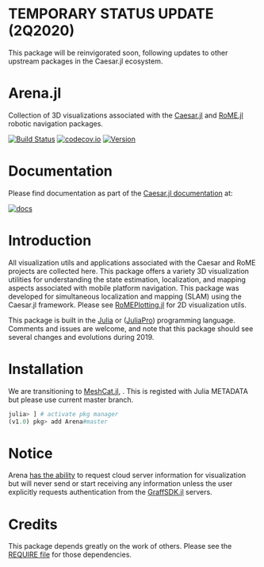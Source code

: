 # TEMPORARY STATUS UPDATE (2Q2020)

This package will be reinvigorated soon, following updates to other upstream packages in the Caesar.jl ecosystem.

# Arena.jl

Collection of 3D visualizations associated with the [Caesar.jl](http://www.github.com/JuliaRobotics/Caesar.jl.git) and [RoME.jl](http://www.github.com/JuliaRobotics/RoME.jl.git) robotic navigation packages.

[![Build Status](https://travis-ci.org/JuliaRobotics/Arena.jl.svg?branch=master)](https://travis-ci.org/JuliaRobotics/Arena.jl)
[![codecov.io](https://codecov.io/github/JuliaRobotics/Arena.jl/coverage.svg?branch=master)](https://codecov.io/github/JuliaRobotics/Arena.jl?branch=master)
[![Version](https://img.shields.io/badge/version-v0.1.0-orange.svg)](https://github.com/JuliaRobotics/Arena.jl/releases)

<!-- [![Arena](http://pkg.julialang.org/badges/Arena_0.7.svg)](http://pkg.julialang.org/?pkg=Arena&ver=0.7)
[![Arena](http://pkg.julialang.org/badges/Arena_1.0.svg)](http://pkg.julialang.org/?pkg=Arena&ver=1.0)
-->

# Documentation

Please find documentation as part of the [Caesar.jl documentation](http://www.juliarobotics.org/Caesar.jl/latest/concepts/arena_visualizations/) at:

[![docs](https://img.shields.io/badge/docs-latest-blue.svg)](http://www.juliarobotics.org/Caesar.jl/latest/concepts/arena_visualizations/)

# Introduction

All visualization utils and applications associated with the Caesar and RoME projects are collected here.  This package offers a variety 3D visualization utilities for understanding the state estimation, localization, and mapping aspects associated with mobile platform navigation.  This package was developed for simultaneous localization and mapping (SLAM) using the Caesar.jl framework.  Please see [RoMEPlotting.jl](http://www.github.com/JuliaRobotics/RoMEPlotting.jl) for 2D visualization utils.  

This package is built in the [Julia](http://www.julialang.org) or ([JuliaPro](http://www.juliacomputing.com)) programming language.  Comments and issues are welcome, and note that this package should see several changes and evolutions during 2019.

# Installation

We are transitioning to [MeshCat.jl](http://www.github.com/rdeits/MeshCat.jl), .
This is registed with Julia METADATA but please use current master branch.
```julia
julia> ] # activate pkg manager
(v1.0) pkg> add Arena#master
```

# Notice

Arena [has the ability](https://github.com/JuliaRobotics/Arena.jl/blob/99a2ce22b25befaba294a9b9828ec8650520db64/src/Amphitheatre/Amphitheatre.jl#L10) to request cloud server information for visualization but will never send or start receiving any information unless the user explicitly requests authentication from the [GraffSDK.jl](https://github.com/GearsAD/GraffSDK.jl) servers.

# Credits

This package depends greatly on the work of others.  Please see the [REQUIRE file](/REQUIRE) for those dependencies.
